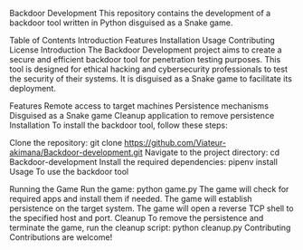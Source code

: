 Backdoor Development
This repository contains the development of a backdoor tool written in Python disguised as a Snake game.

Table of Contents
Introduction
Features
Installation
Usage
Contributing
License
Introduction
The Backdoor Development project aims to create a secure and efficient backdoor tool for penetration testing purposes. This tool is designed for ethical hacking and cybersecurity professionals to test the security of their systems. It is disguised as a Snake game to facilitate its deployment.

Features
Remote access to target machines
Persistence mechanisms
Disguised as a Snake game
Cleanup application to remove persistence
Installation
To install the backdoor tool, follow these steps:

Clone the repository:
git clone https://github.com/Viateur-akimana/Backdoor-development.git
Navigate to the project directory:
cd Backdoor-development
Install the required dependencies:
pipenv install
Usage
To use the backdoor tool

Running the Game
Run the game:
python game.py
The game will check for required apps and install them if needed.
The game will establish persistence on the target system.
The game will open a reverse TCP shell to the specified host and port.
Cleanup
To remove the persistence and terminate the game, run the cleanup script:
python cleanup.py
Contributing
Contributions are welcome!